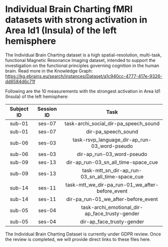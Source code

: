 # Individual Brain Charting fMRI datasets with strong activation in Area Id1 (Insula) of the left hemisphere

The Individual Brain Charting dataset is a high spatial-resolution, multi-task, functional Magnetic Resonance Imaging dataset, intended to support the investigation on the functional principles governing cognition in the human brain.
Read more in the Knowledge Graph: https://kg.ebrains.eu/search/instances/Dataset/a1c940cc-4777-417e-9326-dd6584d6c71f

Following are the 10 measurements with the strongest activation in Area Id1 (Insula) of the left hemisphere:

| Subject ID | Session ID | Task |
| :-: | :-: | :-: |
| sub-01 | ses-07 | task-archi_social_dir-pa_speech_sound|
| sub-01 | ses-07 | dir-pa_speech_sound|
| sub-06 | ses-03 | task-rsvp_language_dir-ap_run-03_word-pseudo|
| sub-06 | ses-03 | dir-ap_run-03_word-pseudo|
| sub-09 | ses-13 | dir-ap_run-03_sn_all_time-space_cue|
| sub-09 | ses-13 | task-mtt_sn_dir-ap_run-03_sn_all_time-space_cue|
| sub-14 | ses-11 | task-mtt_we_dir-pa_run-01_we_after-before_event|
| sub-14 | ses-11 | dir-pa_run-01_we_after-before_event|
| sub-05 | ses-04 | task-archi_emotional_dir-ap_face_trusty-gender|
| sub-05 | ses-04 | dir-ap_face_trusty-gender|


The Individual Brain Charting Dataset is currently under GDPR review. Once the review is completed, we will provide direct links to these files here.